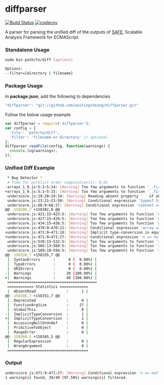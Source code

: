 # diffparser

[![Build Status](https://travis-ci.org/waitingcheung/diffparser.svg?branch=master)](https://travis-ci.org/waitingcheung/diffparser)
[![codecov](https://codecov.io/gh/waitingcheung/diffparser/branch/master/graph/badge.svg)](https://codecov.io/gh/waitingcheung/diffparser)

A parser for parsing the unified diff of the outputs of [SAFE], Scalable Analysis Framework for ECMAScript.

### Standalone Usage

```sh
node bin path/to/diff [options]

Options:
--filter=[directory | filename]
```

### Package Usage 

In **package.json**, add the following to dependencies
```js
"diffparser": "git://github.com/waitingcheung/diffparser.git"
```

Follow the below usage example
```js
var diffparser = require('diffparser');
var config = {
  'file': 'path/to/diff',
  'filter': 'filename-or-directory' // optional
};
diffparser.readFile(config, function(warnings) {
  console.log(warnings);
});
```

### Unified Diff Example
```sh
 * Bug Detector *
 # Time for worklist order computation(s): 0.01
-arrays_1_9.js:5:1~5:14: [Warning] Too few arguments to function '_.first'.
+arrays_1_9.js:5:1~5:15: [Warning] Too few arguments to function '_.first'.
 underscore.js:19:28~19:34: [Warning] Reading absent property '_' of object 'root'.
 underscore.js:23:21~23:50: [Warning] Conditional expression 'typeof Symbol !== 'undefined'' is always false.
 underscore.js:68:9~68:27: [Warning] Conditional expression 'context === void 0' is always true.
@@ -158298,7 +158302,8 @@
 underscore.js:421:15~423:5: [Warning] Too few arguments to function 'group'.
 underscore.js:427:15~429:5: [Warning] Too few arguments to function 'group'.
 underscore.js:434:15~436:5: [Warning] Too few arguments to function 'group'.
-underscore.js:470:9~470:22: [Warning] Conditional expression 'array == null' is always true.
+underscore.js:471:9~471:18: [Warning] Implicit type-conversion in equality comparison 'undefined == null'.
+underscore.js:471:9~471:27: [Warning] Conditional expression 'n == null || guard' is always true.
 underscore.js:530:15~532:5: [Warning] Too few arguments to function 'restArgs'.
 underscore.js:566:13~568:5: [Warning] Too few arguments to function 'restArgs'.
 underscore.js:589:18~594:5: [Warning] Too few arguments to function 'restArgs'.
@@ -158330,7 +158335,7 @@
 |  SyntaxErrors      :      0 (  0.00%) |
 |  TypeErrors        :      0 (  0.00%) |
 |  URIErrors         :      0 (  0.00%) |
-|  Warnings          :     39 (100.00%) |
+|  Warnings          :     40 (100.00%) |
 =========================================
 ============ Statistics =============
 |  AbsentRead              :      1 |
@@ -158346,7 +158351,7 @@
 |  Deprecated              :      0 |
 |  FunctionArgSize         :     27 |
 |  GlobalThis              :      0 |
-|  ImplicitTypeConversion  :      1 |
+|  ImplicitTypeConversion  :      2 |
 |  AccessingNullOrUndef    :      0 |
 |  PrimitiveToObject       :      0 |
 |  RangeError              :      0 |
@@ -158360,5 +158365,5 @@
 |  RegularExpression       :      0 |
 |  WrongArgument           :      0 |
 =====================================
```

### Output
```sh
underscore.js:471:9~471:27: [Warning] Conditional expression 'n == null || guard' is always true.
1 warning(s) found, 39/40 (97.50%) warnings(s) filtered.
```


[SAFE]: https://github.com/sukyoung/safe
